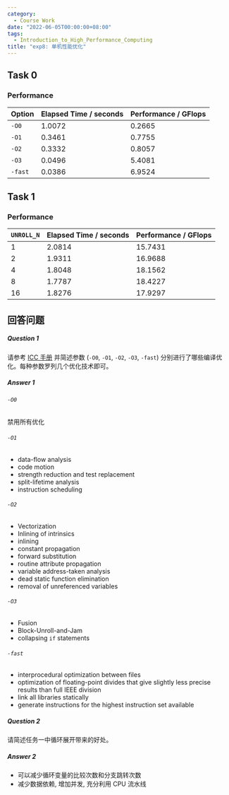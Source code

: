 ```yaml
---
category:
  - Course Work
date: "2022-06-05T00:00:00+08:00"
tags:
  - Introduction_to_High_Performance_Computing
title: "exp8: 单机性能优化"
---
```


## Task 0

### Performance

| Option  | Elapsed Time / seconds | Performance / GFlops |
| ------- | ---------------------- | -------------------- |
| `-O0`   | 1.0072                 | 0.2665               |
| `-O1`   | 0.3461                 | 0.7755               |
| `-O2`   | 0.3332                 | 0.8057               |
| `-O3`   | 0.0496                 | 5.4081               |
| `-fast` | 0.0386                 | 6.9524               |

## Task 1

### Performance

| `UNROLL_N` | Elapsed Time / seconds | Performance / GFlops |
| ---------- | ---------------------- | -------------------- |
| 1          | 2.0814                 | 15.7431              |
| 2          | 1.9311                 | 16.9688              |
| 4          | 1.8048                 | 18.1562              |
| 8          | 1.7787                 | 18.4227              |
| 16         | 1.8276                 | 17.9297              |

## 回答问题

##### Question 1

请参考 [ICC 手册](https://www.intel.com/content/www/us/en/develop/documentation/cpp-compiler-developer-guide-and-reference/top/compiler-reference/compiler-options/alphabetical-list-of-compiler-options.html) 并简述参数 (`-O0`, `-O1`, `-O2`, `-O3`, `-fast`) 分别进行了哪些编译优化。每种参数罗列几个优化技术即可。

##### Answer 1

###### `-O0`

禁用所有优化

###### `-O1`

- data-flow analysis
- code motion
- strength reduction and test replacement
- split-lifetime analysis
- instruction scheduling

###### `-O2`

- Vectorization
- Inlining of intrinsics
- inlining
- constant propagation
- forward substitution
- routine attribute propagation
- variable address-taken analysis
- dead static function elimination
- removal of unreferenced variables

###### `-O3`

- Fusion
- Block-Unroll-and-Jam
- collapsing `if` statements

###### `-fast`

- interprocedural optimization between files
- optimization of floating-point divides that give slightly less precise results than full IEEE division
- link all libraries statically
- generate instructions for the highest instruction set available

##### Question 2

请简述任务一中循环展开带来的好处。

##### Answer 2

- 可以减少循环变量的比较次数和分支跳转次数
- 减少数据依赖, 增加并发, 充分利用 CPU 流水线

